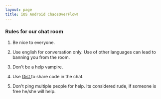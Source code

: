 ```yaml
---
layout: page
title: iOS Android ChaosOverFlow!
---
```


### Rules for our chat room
1) Be nice to everyone.

2) Use english for conversation only. Use of other languages can lead to banning you from the room.

3) Don't be a help vampire.

4) Use <a href="http://gist.github.com"> Gist </a> to share code in the chat.

5) Don't ping multiple people for help. Its considered rude, if someone is free he/she will help.



